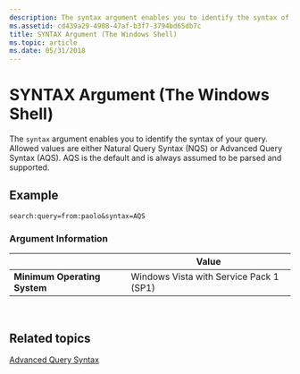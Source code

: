 ```yaml
---
description: The syntax argument enables you to identify the syntax of your query. Allowed values are either Natural Query Syntax (NQS) or Advanced Query Syntax (AQS). AQS is the default and is always assumed to be parsed and supported.
ms.assetid: cd439a29-4908-47af-b3f7-3794bd65db7c
title: SYNTAX Argument (The Windows Shell)
ms.topic: article
ms.date: 05/31/2018
---
```


# SYNTAX Argument (The Windows Shell)

The `syntax` argument enables you to identify the syntax of your query. Allowed values are either Natural Query Syntax (NQS) or Advanced Query Syntax (AQS). AQS is the default and is always assumed to be parsed and supported.

## Example

``` syntax
search:query=from:paolo&syntax=AQS
```

### Argument Information



|                              | Value                                   |
|------------------------------|-----------------------------------------|
| **Minimum Operating System** | Windows Vista with Service Pack 1 (SP1) |



 

## Related topics

<dl> <dt>

[Advanced Query Syntax](../search/-search-3x-advancedquerysyntax.md)
</dt> </dl>

 

 
